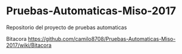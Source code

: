 # Pruebas-Automaticas-Miso-2017
Repositorio del proyecto de pruebas automaticas

Bitacora https://github.com/camilo8708/Pruebas-Automaticas-Miso-2017/wiki/Bitacora